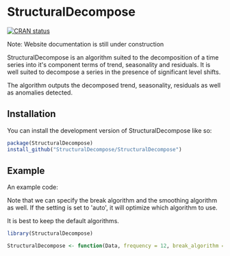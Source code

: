 
# StructuralDecompose

<!-- badges: start -->
[![CRAN status](https://www.r-pkg.org/badges/version/StructuralDecompose)](https://CRAN.R-project.org/package=StructuralDecompose)
<!-- badges: end -->

Note: Website documentation is still under construction

StructuralDecompose is an algorithm suited to the decomposition of a time series into it's component terms of trend, seasonality and residuals. It is well suited to decompose a series in the presence of significant level shifts. 

The algorithm outputs the decomposed trend, seasonality, residuals as well as anomalies detected. 


## Installation

You can install the development version of StructuralDecompose like so:

``` r
package(StructuralDecompose)
install_github("StructuralDecompose/StructuralDecompose")
```

## Example

An example code:

Note that we can specify the break algorithm and the smoothing algorithm as well. If the setting is set to 'auto', it will optimize which algorithm to use. 

It is best to keep the default algorithms. 

``` r
library(StructuralDecompose)

StructuralDecompose <- function(Data, frequency = 12, break_algorithm = 'strucchange', smoothening_algorithm = 'lowess', break_level = 0.05, median_level = 0.5, mean_level = 0.5, level_length = 0.5, conf_level = 0.5)

```

